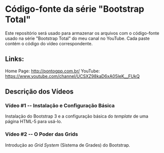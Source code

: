 # Código-fonte da série "Bootstrap Total"

Este repositório será usado para armazenar os arquivos com o código-fonte usado na série "Bootstrap Total" do meu canal no YouTube. Cada paste contém o código do vídeo correspondente.

## Links:

Home Page: http://pontogpp.com.br/
YouTube: https://www.youtube.com/channel/UCSXZ98kaD6xA05IeK__FUkQ

## Descrição dos Vídeos

### Vídeo #1 -- Instalação e Configuração Básica

Instalação do Bootstrap 3 e a configuração básica do _template_ de uma página HTML-5 para usá-lo.

### Vídeo #2 -- O Poder das Grids

Introdução ao _Grid System_ (Sistema de Grades) do Bootstrap.

